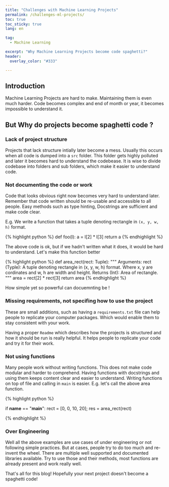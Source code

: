 ```yaml
---
title: "Challenges with Machine Learning Projects"
permalink: /challenges-ml-projects/
toc: true
toc_sticky: true
lang: en

tag:
  - Machine Learning

excerpt: "Why Machine Learning Projects become code spaghetti?"
header:
  overlay_color: "#333"

---
```


## Introduction

Machine Learning Projects are hard to make. Maintaining them is even much harder.
Code becomes complex and end of month or year, it becomes impossible to understand it.

## But Why do projects become spaghetti code ?

### Lack of project structure

Projects that lack structure intially later become a mess. Usually this occurs when all code is dumped into a `src` folder.
This folder gets highly polluted and later it becomes hard to understand the codebease.
It is wise to divide codebase into folders and sub folders, which make it easier to understand code.

### Not documenting the code or work 

Code that looks obvious right now becomes very hard to understand later.
Remember that code written should be re-usable and accessible to all people.
Easy methods such as type hinting, Docstrings are sufficient and make code clear.

E.g. We write a function that takes a tuple denoting rectangle in `(x, y, w, h)` format.

{% highlight python %}
def foo(l):
  a = l[2] * l[3]
  return a
{% endhighlight %}

The above code is ok, but if we hadn't written what it does, it would be hard to understand.
Let's make this function better

{% highlight python %}
def area_rect(rect: Tuple):
  """
  Arguments:
    rect (Typle): A tuple denoting rectangle in (x, y, w, h)
    format. Where x, y are cordinates and w, h are width
    and height.
  Returns (Int):
    Area of rectangle.
  """
  area = rect[2] * rect[3]
  return area
{% endhighlight %}

How simple yet so powerful can docuemnting be !

### Missing requirements, not specifing how to use the project 

These are small additions, such as having a `requirements.txt` file can help people to replicate your computer packages.
Which would enable them to stay consistent with your work.

Having a proper `Readme` which describes how the projects is structured and how it should be run is really helpful.
It helps people to replicate your code and try it for their work.

### Not using functions

Many people work without writing functions. This does not make code modular and harder to comprehend.
Having functions with docstrings and using them keeps content clear and easier to understand.
Writing functions on top of file and calling in `main` is easier. E.g. let's call the above area function.

{% highlight python %}

if __name__ == "__main__":
  rect = [0, 0, 10, 20];
  res = area_rect(rect)

{% endhighlight %}

### Over Engineering

Well all the above examples are use cases of under engineering or not following simple practices.
But at cases, people try to do too much and re-invent the wheel. There are multiple well supported and documented libraries available.
Try to use those and their methods, most functions are already present and work really well.

That's all for this blog! Hopefully your next project doesn't become a spaghetti code!

